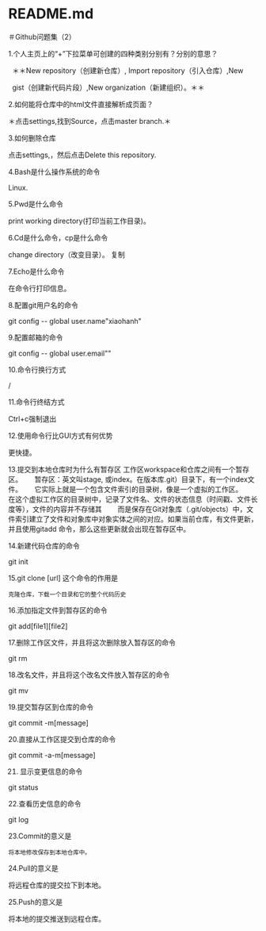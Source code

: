 # README.md

＃Github问题集（2）

1.个人主页上的“+”下拉菜单可创建的四种类别分别有？分别的意思？　　


   ＊＊New repository（创建新仓库）, Import repository（引入仓库）,New 

   gist（创建新代码片段）,New organization（新建组织）。＊＊

2.如何能将仓库中的html文件直接解析成页面？

  ＊点击settings,找到Source，点击master branch.＊

3.如何删除仓库
  
   点击settings,，然后点击Delete this repository.

4.Bash是什么操作系统的命令

  Linux.

5.Pwd是什么命令

   print working directory(打印当前工作目录)。
  
6.Cd是什么命令，cp是什么命令

 change directory（改变目录）。 复制

7.Echo是什么命令

  在命令行打印信息。
 
8.配置git用户名的命令

  git config -- global user.name"xiaohanh"

9.配置邮箱的命令

 git config -- global user.email""

10.命令行换行方式
  
  /
 
11.命令行终结方式

 Ctrl+c强制退出


12.使用命令行比GUI方式有何优势
  
  
 更快捷。
   
13.提交到本地仓库时为什么有暂存区
工作区workspace和仓库之间有一个暂存区。　　
暂存区：英文叫stage, 或index。在版本库.git）目录下，有一个index文件。　　
它实际上就是一个包含文件索引的目录树，像是一个虚拟的工作区。　　
在这个虚拟工作区的目录树中，记录了文件名、文件的状态信息（时间戳、文件长度等），文件的内容并不存储其　　
而是保存在Git对象库（.git/objects）中，文件索引建立了文件和对象库中对象实体之间的对应。如果当前仓库，有文件更新，并且使用gitadd 命令，那么这些更新就会出现在暂存区中。

14.新建代码仓库的命令

  git init
   

15.git clone [url] 这个命令的作用是

    克隆仓库，下载一个目录和它的整个代码历史

16.添加指定文件到暂存区的命令
   
  git add[file1][file2]
 


17.删除工作区文件，并且将这次删除放入暂存区的命令

   git rm

18.改名文件，并且将这个改名文件放入暂存区的命令

   git mv

19.提交暂存区到仓库的命令

   git commit -m[message]


20.直接从工作区提交到仓库的命令

   git commit -a-m[message]

21. 显示变更信息的命令

 git status

22.查看历史信息的命令

  git log 



23.Commit的意义是
   
    将本地修改保存到本地仓库中。
   
24.Pull的意义是

  将远程仓库的提交拉下到本地。


25.Push的意义是

   将本地的提交推送到远程仓库。

